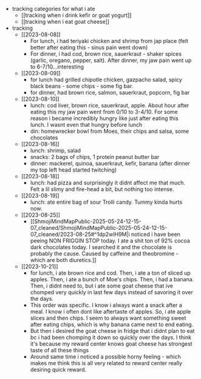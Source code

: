   * tracking categories for what i ate
    * [[tracking when i drink kefir or goat yogurt]]
    * [[tracking when i eat goat cheese]]
  * tracking
    * [[2023-08-08]]
      * For lunch, i had teriyaki chicken and shrimp from jap place (felt better after eating this - sinus pain went down)
      * For dinner, i had cod, brown rice, sauerkraut - shaker spices (garlic, oregano, pepper, salt). After dinner, my jaw pain went up to 6-7/10...interesting
    * [[2023-08-09]]
      * for lunch had grilled chipotle chicken, gazpacho salad, spicy black beans - some chips - some fig bar.
      * for dinner, had brown rice, salmon, sauerkraut, popcorn, fig bar
    * [[2023-08-10]]
      * lunch: cod liver, brown rice, sauerkraut, apple. About hour after eating this my jaw pain went from 0/10 to 3-4/10. For some reason i became incredibly hungry like just after eating this lunch. I wasnt even that hungry before lunch
      * din: homewrecker bowl from Moes, their chips and salsa, some chocolates
    * [[2023-08-16]]
      * lunch: shrimp, salad
      * snacks: 2 bags of chips, 1 protein peanut butter bar
      * dinner: mackerel, quinoa, sauerkraut, kefir, banana (after dinner my top left head started twitching)
    * [[2023-08-18]]
      * lunch: had pizza and surprisingly it didnt affect me that much. Felt a lil slimy and fire-head a bit, but nothing too intense.
    * [[2023-08-19]]
      * lunch: ate entire bag of sour Trolli candy. Tummy kinda hurts now.
    * [[2023-08-25]]
      * [[ShmojiMindMapPublic-2025-05-24-12-15-07_cleaned/ShmojiMindMapPublic-2025-05-24-12-15-07_cleaned/2023-08-25#^1dp2wIH9M|i noticed i have been peeing NON FRIGGIN STOP today. I ate a shit ton of 92% cocoa dark chocolates today. I searched it and the chocolate is probably the cause. Caused by caffeine and theobromine - which are both diuretics.]]
    * [[2023-10-21]]
      * for lunch, i ate brown rice and cod. Then, i ate a ton of sliced up apples. Then, i ate a bunch of Moe's chips. Then, i had a banana. Then, i didnt need to, but i ate some goat cheese that ive chomped very quickly in last few days instead of savoring it over the days.
      * This order was specific. I know i always want a snack after a meal. I know i often dont like aftertaste of apples. So, i ate apple slices and then chips. I seem to always want something sweet after eating chips, which is why banana came next to end eating.
      * But then i desired the goat cheese in fridge that i didnt plan to eat bc i had been chomping it down so quickly over the days. I think it's because my reward center knows goat cheese has strongest taste of all these things
      * Around same time i noticed a possible horny feeling - which makes me think this is all very related to reward center really desiring quick reward.
